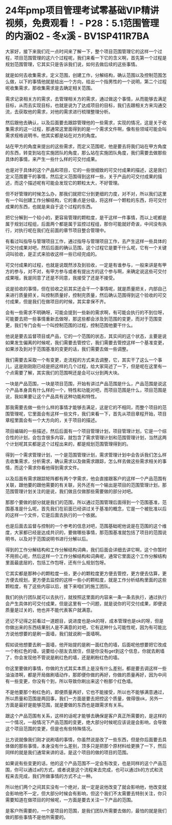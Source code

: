 # 24年pmp项目管理考试零基础VIP精讲视频，免费观看！ - P28：5.1范围管理的内涵02 - 冬x溪 - BV1SP411R7BA

大家好，接下来我们花一点时间来了解一下，整个项目范围管理它的这样一个过程，项目范围管理的这六个过程呢，我们来看一下它的含义啊，首先第一个过程是规划范围管理，它其实只是告诉我们说，如何去做后续的这些事情。

就是如何去收集需求，定义范围，创建工作，分解结构，确认范围以及控制范围怎么做，以下的事情他就是给出一个方向，给出一个指男性的一个说明，第二个过程呢收集需求，那收集需求是去确定相关范围。

需求记录相关方的需求，去管理相关方的需求，通过做这个事情，从而能够去满足目标，从而去实现目标，也就是说为了达成项目的目标，我们去跟相关方来沟通交流，去获取他的需求，对他的需求进行梳理整理分析。

然后跟他去确认，以及后面要去跟踪管理他的一些需求，实现的情况，这是关于收集需求的这一过程，那通常这里面得到的是一个需求文件啊，像有些领域可能会叫需求规格说明书，他其实都是站在对方的角度。

站在甲方的角度来提出的这些需求，而定义范围呢，他是要去将我们站在甲方角度的东西，转变到站在实施团队的角度，那么站在实施团队角度，我们需要去做那些具体的事情，来产生一些什么样的可交付成果。

也是对于具体的这个产品和项目，它的一些很细致的可交付成果的描述，这是我们定义范围要干的事情，然后定义范围得到这样一些，关于产品的可交付成果的描述，而这个描述呢有可能会发现它的颗粒太大，不好管理。

但不好管理的时候怎么办，那我们就把它分到更细的力度，对不对，所以我们这里有一个叫创建工作分解结构，它的重点是分级，将这样一个颗粒的东西，将可交付成果的东西，也就是来自于这个过程的东西。

把它分解到一个较小的，更容易管理的颗粒度，是干这样一件事情，而以上呢都是属于规划过程组，后面两个都是属于监控过程组，那你可能就好奇诶，中间没有执行，对执行呢在我们在前面的章节项目整合管理中。

有看过叫指导与管理项目工作，通过指导与管理项目工作，去产生这样一些具体的可交付成果对吧，然后后面的确认范围，这个过程它是要干什么呢，它有一个关键词叫验收，是正式来验收这样一些已经完成的。

可交付成果的过程，也就是说既然涉及到验收，一定是有谁参与，一般来讲是有甲方的参与，对不对，有甲方参与或者有提出方的这个参与啊，来确定说这些可交付成果哦，我是同意了还是不同意，我接受了还是不接受。

说是验收的事情，但在验收之前其实还会干一个事情呢，就是质量把关，内部自己来进行质量把关，叫控制质量好，控制完质量，然后确认范围得到这个验收的可交付成果，但是我们在做项目的时候，其实拿保不齐。

会有一些需求不明确呀，可能会提到一些新的需求啊，有可能会执行的不到位呀，可能要去把一些事情重新去做呀，那这些都会涉及到范围的变更，而对于范围变更，我们专门会有一个叫控制范围的过程，控制范围他要干什么。

他说是要去监督项目或产品，它的一个范围的状态，其实间的这个状态，主要是说如果发生偏离的时候呢，我们需要去管控它，我们需要去管控这样一个基准变更，如果涉及到对于范围基准的变更的话，我们需要去做一些调整。

我们需要去采取一个有变更，走流程的方式来去调整，它，其实干了这么一个事儿，这是刚刚刚已经是把这样的几个过程，给大家简述了一下，但是呢在这里有一个点需要了解，其实我们的范围啊还是会可以分到两大块。

一块是产品范围，一块是项目范围，开始有讲过产品范围是什么，产品范围是说这个产品本身具有什么样的一个，特性和功能对吧，而项目范围是什么，项目范围是说，我如果要让这个产品具有这种功能和特性。

那我需要去做一些什么样的事情才能够去满足，这是它的不相同，而整个项目的范围管理呢，它里面会有这样一些文件，我们来看一下，首先从项目章程开始，项目章程里面会有一个大方向的，关于项目的描述。

项目编辑的一些描述，然后后面有一个项目管理计划，项目管理计划，它是一个综合性的计划，会包含很多内容，就包含了需求管理计划和范围管理计划，当然这两个计划呢其实都是这个过程出来的，都是规划范围管理得到的。

得到一个需求管理计划，一个是范围管理计划，需求管理计划中会告诉我们怎么样去收集需求，分析需求，确认需求以及做需求跟踪，怎么样去做这些需求相关的事情，而这个需求你看他得到需求文件。

以及后面有需求跟踪矩阵都有两个字需求，他会直接跟客户的这样一个产品范围有关联，跟他要的跟他需要的有关联，另外还有一个输出是项目的范围管理计划，那范围管理计划关注的是说，我们做且仅做那些需要做的部分对吧。

那那个要做的部分就是我们的范围，所以通过范围管理后面得到一个范围基准，范围基准是什么呢，首先我们在前面已经讲过关于基准的概念，它是一个被批准以后的这样一个文件，它是后面去执行的一个依据。

也是后面去监督与控制的一个参考的信息对吧，范围基础呢他说是在范围的这个维度，大家都已经是达成共识的，要做哪些事情，那范围基准就包括了项目的范围说明书，以及对于范围说明书进行分解以后。

得到的工作分解结构和工作分解结构词典，我们后面会详细去讲它啊，这个你暂时不用担心呃，然后这样一个工作分解结构和词典呢，通常它里面这个工作分解结构里面最底层的，包括工作包呀，还有什么规划包呀。

它其实都是那种小的颗粒度一些，更小的颗粒度更方便去管控，更方便去估算，更方便去规划，更方便去监控的这样一些小的颗粒度，就是工作分析结构里面的这些颗粒度，有了这些内容以后，接下来咱们的施工团队。

我们的执行团队就可以去执行，就按照这里面的内容来一条一条去执行，通过执行会产生具体的可交付成果，但是这里有一个问题，就是说你的可交付成果，即便说质量是过关的，他也并不能代表客户就满意。

还记不记得之前看过一道题目，说进度也是ok的呀，成本管理也是ok的呀，但是你做出来的东西结果别人是不满意的对吧，它有这种什么可能性呢，因为有可能比方说他想要的是刷一面墙，我们就说刷一面墙啊。

假如说他想要去刷一面墙，他开始提的是刷一面红色的墙，后面呢他想要把它改成一个粉红色的墙，说要给小朋友去居住，但是你没有get到这个信息，你就去刷墙了，你会发现他不管说是刷红色的墙，还是刷粉红色的墙。

你这里要做的事情，你做的方式其实本质上是没有什么差别，都是要去调这样一些油油漆啊，都是开局做刷墙动作，那即便你做的再好，你做的质量再好，因为中间有一些变更，你没有个到，所以导致你刷出来这个粉那个红色墙。

不是他要那个粉红色的，即便质量再好，它也不能接受，所以也不能够满意通过，所以质量和范围是两回事，我们一方面是要去把控这个质量，做得很ok，另外一方面是最好是能够范围，就是要做的东西也是跟需求有关系。

跟这个产品范围有关系，这样的话呢才能够去确保是客户真正所需要的，是这样的一个情况，一般情况下产品范围的变更，绝大部分时候呢应该说是会影响，会导致这个项目范围的变更，但是也有些特殊情况。

比方说就像我们刚才说刷墙的事情，你虽然说是改了一些东西，但是你后面要去具体做的那些事情，本身没有什么差别，顶多只是把那个原材料给更换了一下，然后同样的就是我们通常来讲的话，是这个项目的做的项目的范围。

如果说有些变更的话，他的这个产品范围不一定会有改变，也是同样的这个产品范围，你可以通过a的方式，或者说是这个流程来去完成，也可以通过b的方式和流程来去完成，我们所做事情的方式不止一种。

所以他们两个之间其实没有一个绝对，就一定是说他改变了就会影响他，他改变就会影响他不一定，但大部分时候会有影响，但这个我们不太需要去特别关注，你只需要知道在做项目的时候呢，一方面是要去关注一下产品的范围。

是客户所需要的，一个是项目的范围，是我们团队所需要去做的，最怕的就是我们做的那些事情不是他所需要的。